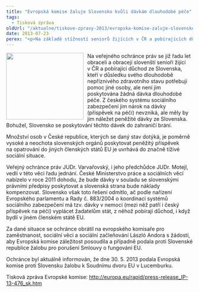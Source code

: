 ```yaml
---
title: "Evropská komise žaluje Slovensko kvůli dávkám dlouhodobé péče"
tags:
  - Tisková zpráva
oldUrl: "/aktualne/tiskove-zpravy-2013/evropska-komise-zaluje-slovensko-kvuli-davkam-dlouhodobe-pece"
date: 2013-07-23
perex: "<p>Na základě stížností seniorů žijících v ČR a pobírajících důchod ze Slovenska upozornil ochránce Evropskou komisi , že slovenská vláda trvale odmítá vyplácet dávky dlouhodobé péče svým důchodcům pobývajícím v zahraničí, přestože tuto povinnost ukládá nařízení Evropského parlamentu a Rady. </p>"
---
```


<!-- imported from the old website -->

<p><img src="https://www.ochrance.cz/uploads/RTEmagicC_EU.jpg.jpg" style="PADDING-RIGHT: 10px; FLOAT: left" height="180" width="209" alt="" />Na veřejného ochránce práv se již řadu let obraceli a obracejí slovenští senioři žijící v ČR a pobírající důchod ze Slovenska, kteří v důsledku svého dlouhodobě nepříznivého zdravotního stavu potřebují pomoc jiné osoby, ale není jim poskytována žádná dávka dlouhodobé péče. Z českého systému sociálního zabezpečení jim nárok na dávky (příspěvek na péči) nevzniká, ale měly by jim náležet peněžité dávky ze Slovenska. Bohužel, Slovensko se poskytování těchto dávek do zahraničí brání. </p><p>Množství osob v České republice, kterých se daný stav dotýká, je poměrně vysoké a neochota slovenských orgánů poskytovat peněžitý příspěvek na opatrování do jiných členských států EU je uvrhává do značně tíživé sociální situace.</p><p>Veřejný ochránce práv JUDr. Varvařovský, i jeho předchůdce JUDr. Motejl, vedli v této věci řadu jednání. České Ministerstvo práce a sociálních věcí nabízelo v roce 2011 dohodu, že bude dávky v souladu se slovenskými právními předpisy poskytovat a slovenská strana bude náklady kompenzovat. Slovensko však toto řešení odmítlo, ač podle nařízení Evropského parlamentu a Rady č. 883/2004 o koordinaci systémů sociálního zabezpečení má tzv. dávky v nemoci (mezi něž patří i český příspěvek na péči) vyplácet žadatelům stát, z něhož pobírají důchod, i když bydlí v jiném členském státě EU.</p><p>Za dané situace se ochránce obrátil na evropského komisaře pro zaměstnanost, sociální věci a sociální začleňování László Andora s žádostí, aby Evropská komise záležitost posoudila a případně podala proti Slovenské republice žalobu pro porušení Smlouvy o fungování EU.</p><p>Ochránce byl aktuálně informován, že dne 30. 5. 2013 podala Evropská komise proti Slovensku žalobu k Soudnímu dvoru EU v Lucemburku.</p><p>Tisková zpráva Evropské komise: <a title="Otevření do nového okna" href="http://europa.eu/rapid/press-release_IP-13-476_sk.htm" target="_blank">http://europa.eu/rapid/press-release_IP-13-476_sk.htm</a> <img alt="" src="https://www.ochrance.cz/typo3/ext/od_linkdesc/icons/external.gif" class="od_linkdesc_icon_external" /> </p>
